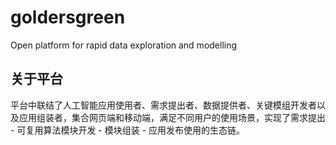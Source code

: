 
# goldersgreen
Open platform for rapid data exploration and modelling

## 关于平台
平台中联结了人工智能应用使用者、需求提出者、数据提供者、关键模组开发者以及应用组装者，集合网页端和移动端，满足不同用户的使用场景，实现了需求提出 - 可复用算法模块开发 - 模块组装 - 应用发布使用的生态链。



<!--
这些是注释文本，不会显示

# 开始
	如何寻找可用的module/app/dataset
	如何寻找别人提出的app需求
	如何创建第一个app
# APP开发
	notebook相关功能介绍
	如何调用别人写好的module、dataset
	如何将做好的项目deploy
	如何用写好的app回答需求
# 发布需求
	在哪里可以发布需求
	发布需求的类型及注意事项
		module
		dataset
# 交流讨论
	如何回答别人的问题

-->

